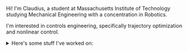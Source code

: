 Hi! I'm Claudius, a student at Massachusetts Institute of Technology studying Mechanical Engineering with a concentration in Robotics.

I'm interested in controls engineering, specifically trajectory optimization and nonlinear control.


<details>
  <summary markdown="span">Here's some stuff I've worked on:</summary>
  <p align="center">
    <img src="https://github.com/cttdev/cttdev/blob/main/resources/WPILibDev.png" height="50">
  </p>

  <p align="center">
    <a href="https://github.com/wpilibsuite/allwpilib"><em>WPILib</em></a>: Worked on a modern controls library for WPILib in both Java and C++.
  </p>

  ---

  <p align="center">
    <img src="https://github.com/cttdev/cttdev/blob/main/resources/quikplan.png" height="60">
  </p>


  <p align="center">
    <a href="https://github.com/frc604/quikplan-public"><em>Quikplan</em></a>: Developed a <a href="https://www.youtube.com/watch?v=0hyvYzN-jH0">time-optimal trajectory generator</a> for wheeled, nonholonomic robots in Python.
  </p>

  ---

  <p align="center">
    <em>Robotnik</em>: Maintained a robot control framework in Java.
  </p>
</details>
